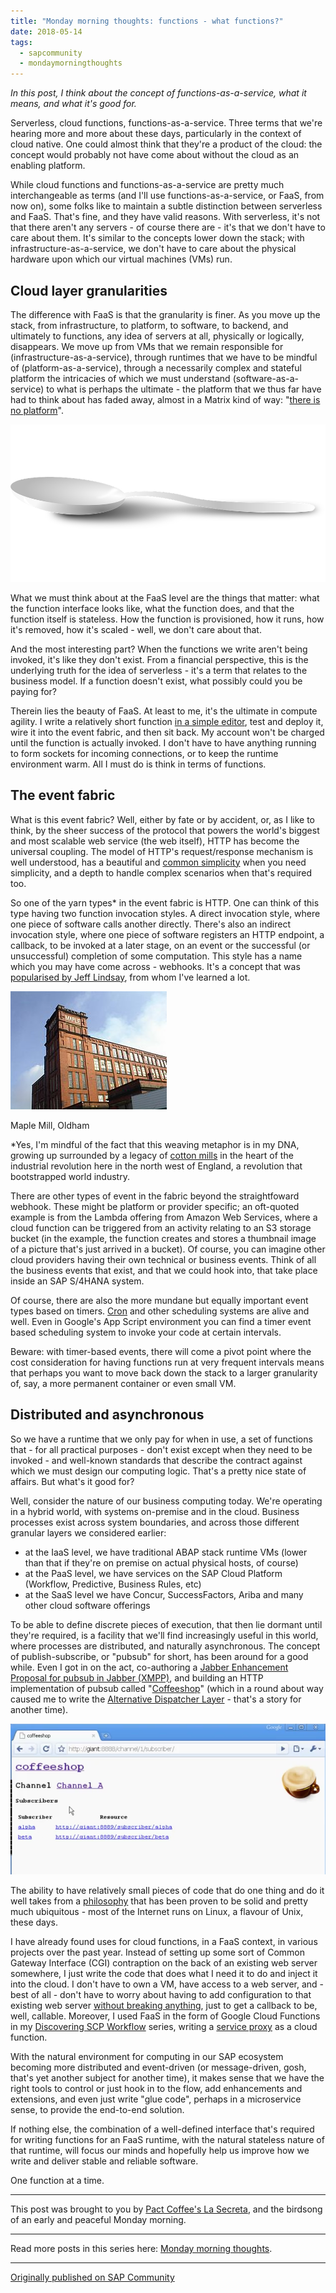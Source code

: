 ```yaml
---
title: "Monday morning thoughts: functions - what functions?"
date: 2018-05-14
tags:
  - sapcommunity
  - mondaymorningthoughts
---
```


*In this post, I think about the concept of functions-as-a-service, what
it means, and what it's good for.*

Serverless, cloud functions, functions-as-a-service. Three terms that
we're hearing more and more about these days, particularly in the
context of cloud native. One could almost think that they're a product
of the cloud: the concept would probably not have come about without the
cloud as an enabling platform.

While cloud functions and functions-as-a-service are pretty much
interchangeable as terms (and I'll use functions-as-a-service, or FaaS,
from now on), some folks like to maintain a subtle distinction between
serverless and FaaS. That's fine, and they have valid reasons. With
serverless, it's not that there aren't any servers - of course there
are - it's that we don't have to care about them. It's similar to the
concepts lower down the stack; with infrastructure-as-a-service, we
don't have to care about the physical hardware upon which our virtual
machines (VMs) run.

## Cloud layer granularities

The difference with FaaS is that the granularity is finer. As you move
up the stack, from infrastructure, to platform, to software, to backend,
and ultimately to functions, any idea of servers at all, physically or
logically, disappears. We move up from VMs that we remain responsible
for (infrastructure-as-a-service), through runtimes that we have to be
mindful of (platform-as-a-service), through a necessarily complex and
stateful platform the intricacies of which we must understand
(software-as-a-service) to what is perhaps the ultimate - the platform
that we thus far have had to think about has faded away, almost in a
Matrix kind of way: "[there is no
platform](https://www.youtube.com/watch?v=uAXtO5dMqEI)".

![](/images/2018/05/spoon-161122_960_720.png)

What we must think about at the FaaS level are the things that matter:
what the function interface looks like, what the function does, and that
the function itself is stateless. How the function is provisioned, how
it runs, how it's removed, how it's scaled - well, we don't care
about that.

And the most interesting part? When the functions we write aren't being
invoked, it's like they don't exist. From a financial perspective,
this is the underlying truth for the idea of serverless - it's a term
that relates to the business model. If a function doesn't exist, what
possibly could you be paying for?

Therein lies the beauty of FaaS. At least to me, it's the ultimate in
compute agility. I write a relatively short function [in a simple
editor](/blog/posts/2018/03/26/monday-morning-thoughts:-cloud-native/),
test and deploy it, wire it into the event fabric, and then sit back. My
account won't be charged until the function is actually invoked. I
don't have to have anything running to form sockets for incoming
connections, or to keep the runtime environment warm. All I must do is
think in terms of functions.

## The event fabric

What is this event fabric? Well, either by fate or by accident, or, as I
like to think, by the sheer success of the protocol that powers the
world's biggest and most scalable web service (the web itself), HTTP
has become the universal coupling. The model of HTTP's request/response
mechanism is well understood, has a beautiful and [common
simplicity](https://web.archive.org/web/20180818053638/https://progrium.com/blog/2012/11/19/from-webhooks-to-the-evented-web/)
when you need simplicity, and a depth to handle complex scenarios when
that's required too.

So one of the yarn types\* in the event fabric is HTTP. One can think of
this type having two function invocation styles. A direct invocation
style, where one piece of software calls another directly. There's also
an indirect invocation style, where one piece of software registers an
HTTP endpoint, a callback, to be invoked at a later stage, on an event
or the successful (or unsuccessful) completion of some computation. This
style has a name which you may have come across - webhooks. It's a
concept that was [popularised by Jeff
Lindsay](https://web.archive.org/web/20180818053638/https://progrium.com/blog/2012/11/19/from-webhooks-to-the-evented-web/),
from whom I've learned a lot.

![](/images/2018/05/maple.jpg)

Maple Mill, Oldham

\*Yes, I'm mindful of the fact that this weaving metaphor is in my DNA,
growing up surrounded by a legacy of [cotton
mills](https://en.wikipedia.org/wiki/Cotton_mill) in the heart of the
industrial revolution here in the north west of England, a revolution
that bootstrapped world industry.

There are other types of event in the fabric beyond the straightfoward
webhook. These might be platform or provider specific; an oft-quoted
example is from the Lambda offering from Amazon Web Services, where a
cloud function can be triggered from an activity relating to an S3
storage bucket (in the example, the function creates and stores a
thumbnail image of a picture that's just arrived in a bucket). Of
course, you can imagine other cloud providers having their own technical
or business events. Think of all the business events that exist, and
that we could hook into, that take place inside an SAP S/4HANA system.

Of course, there are also the more mundane but equally important event
types based on timers. [Cron](https://en.wikipedia.org/wiki/Cron) and
other scheduling systems are alive and well. Even in Google's App
Script environment you can find a timer event based scheduling system to
invoke your code at certain intervals.

Beware: with timer-based events, there will come a pivot point where the
cost consideration for having functions run at very frequent intervals
means that perhaps you want to move back down the stack to a larger
granularity of, say, a more permanent container or even small VM.

## Distributed and asynchronous

So we have a runtime that we only pay for when in use, a set of
functions that - for all practical purposes - don't exist except when
they need to be invoked - and well-known standards that describe the
contract against which we must design our computing logic. That's a
pretty nice state of affairs. But what's it good for?

Well, consider the nature of our business computing today. We're
operating in a hybrid world, with systems on-premise and in the cloud.
Business processes exist across system boundaries, and across those
different granular layers we considered earlier:

-   at the IaaS level, we have traditional ABAP stack runtime VMs (lower
    than that if they're on premise on actual physical hosts, of
    course)
-   at the PaaS level, we have services on the SAP Cloud Platform
    (Workflow, Predictive, Business Rules, etc)
-   at the SaaS level we have Concur, SuccessFactors, Ariba and many
    other cloud software offerings


To be able to define discrete pieces of execution, that then lie dormant
until they're required, is a facility that we'll find increasingly
useful in this world, where processes are distributed, and naturally
asynchronous. The concept of publish-subscribe, or "pubsub" for short,
has been around for a good while. Even I got in on the act, co-authoring
a [Jabber Enhancement Proposal for pubsub in Jabber (XMPP)](https://xmpp.org/extensions/xep-0024.html), and building
an HTTP implementation of pubsub called
"[Coffeeshop](https://www.youtube.com/watch?v=1E_1B8TD6Kw&list=PLfctWmgNyOIcbRYRdPrbjN_ZM56Kc5YTL)"
(which in a round about way caused me to write the [Alternative
Dispatcher
Layer](/blog/posts/2009/09/21/a-new-rest-handler-dispatcher-for-the-icf/) -
that's a story for another time).

![](/images/2018/05/Screen-Shot-2018-05-14-at-14.07.10.png)

The ability to have relatively small pieces of code that do one thing
and do it well takes from a
[philosophy](https://en.wikipedia.org/wiki/Unix_philosophy#Do_One_Thing_and_Do_It_Well)
that has been proven to be solid and pretty much ubiquitous - most of
the Internet runs on Linux, a flavour of Unix, these days.

I have already found uses for cloud functions, in a FaaS context, in
various projects over the past year. Instead of setting up some sort of
Common Gateway Interface (CGI) contraption on the back of an existing
web server somewhere, I just write the code that does what I need it to
do and inject it into the cloud. I don't have to own a VM, have access
to a web server, and - best of all - don't have to worry about having
to add configuration to that existing web server [without breaking
anything](/blog/posts/2018/05/07/monday-morning-thoughts:-containers-and-silence/),
just to get a callback to be, well, callable. Moreover, I used FaaS in
the form of Google Cloud Functions in my [Discovering SCP
Workflow](/blog/posts/2018/01/16/discovering-scp-workflow/)
series, writing a [service
proxy](https://blogs.sap.com/2018/01/17/discovering-scp-workflow-service-proxy/)
as a cloud function.

With the natural environment for computing in our SAP ecosystem becoming
more distributed and event-driven (or message-driven, gosh, that's yet
another subject for another time), it makes sense that we have the right
tools to control or just hook in to the flow, add enhancements and
extensions, and even just write "glue code", perhaps in a microservice
sense, to provide the end-to-end solution.

If nothing else, the combination of a well-defined interface that's
required for writing functions for an FaaS runtime, with the natural
stateless nature of that runtime, will focus our minds and hopefully
help us improve how we write and deliver stable and reliable software.

One function at a time.

---

This post was brought to you by [Pact Coffee's La
Secreta](https://www.pactcoffee.com/coffees/la-secreta), and the
birdsong of an early and peaceful Monday morning.

---

Read more posts in this series here: [Monday morning thoughts](/tags/mondaymorningthoughts/).

---

[Originally published on SAP Community](https://community.sap.com/t5/technology-blogs-by-sap/monday-morning-thoughts-functions-what-functions/ba-p/13365087)
